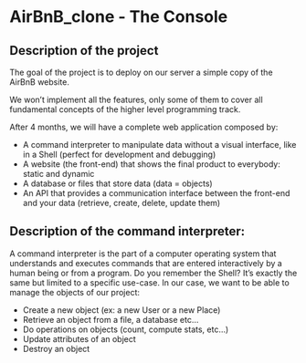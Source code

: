# AirBnB_clone - The Console
## Description of the project
The goal of the project is to deploy on our server a simple copy of the AirBnB website.

We won’t implement all the features, only some of them to cover all fundamental concepts of the higher level programming track.

After 4 months, we will have a complete web application composed by:

- A command interpreter to manipulate data without a visual interface, like in a Shell (perfect for development and debugging)
- A website (the front-end) that shows the final product to everybody: static and dynamic
- A database or files that store data (data = objects)
- An API that provides a communication interface between the front-end and your data (retrieve, create, delete, update them)

## Description of the command interpreter:
A command interpreter is the part of a computer operating system that understands and executes commands that are entered interactively by a human being or from a program.
Do you remember the Shell? It’s exactly the same but limited to a specific use-case. In our case, we want to be able to manage the objects of our project:

- Create a new object (ex: a new User or a new Place)
- Retrieve an object from a file, a database etc…
- Do operations on objects (count, compute stats, etc…)
- Update attributes of an object
- Destroy an object
